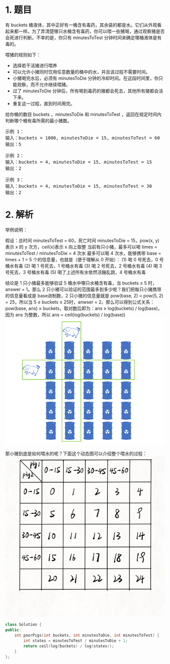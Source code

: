 # 1. 题目
有 buckets 桶液体，其中正好有一桶含有毒药，其余装的都是水。它们从外观看起来都一样。为了弄清楚哪只水桶含有毒药，你可以喂一些猪喝，通过观察猪是否会死进行判断。不幸的是，你只有 minutesToTest 分钟时间来确定哪桶液体是有毒的。

喂猪的规则如下：
- 选择若干活猪进行喂养
- 可以允许小猪同时饮用任意数量的桶中的水，并且该过程不需要时间。
- 小猪喝完水后，必须有 minutesToDie 分钟的冷却时间。在这段时间里，你只能观察，而不允许继续喂猪。
- 过了 minutesToDie 分钟后，所有喝到毒药的猪都会死去，其他所有猪都会活下来。
- 重复这一过程，直到时间用完。

给你桶的数目 buckets ，minutesToDie 和 minutesToTest ，返回在规定时间内判断哪个桶有毒所需的最小猪数。
<pre>
示例 1：
输入：buckets = 1000, minutesToDie = 15, minutesToTest = 60
输出：5

示例 2：
输入：buckets = 4, minutesToDie = 15, minutesToTest = 15
输出：2

示例 3：
输入：buckets = 4, minutesToDie = 15, minutesToTest = 30
输出：2
</pre>

# 2. 解析
举例说明：

假设：总时间 minutesToTest = 60，死亡时间 minutesToDie = 15，pow(x, y) 表示 x 的 y 次方，ceil(x)表示 x 向上取整
当前有只小猪，最多可以喝 times = minutesToTest / minutesToDie = 4 次水
最多可以喝 4 次水，能够携带 base = times + 1 = 5 个的信息量，也就是（便于理解从 0 开始）：
(1) 喝 0 号死去，0 号桶水有毒
(2) 喝 1 号死去，1 号桶水有毒
(3) 喝 2 号死去，2 号桶水有毒
(4) 喝 3 号死去，3 号桶水有毒
(5) 喝了上述所有水依然活蹦乱跳，4 号桶水有毒

结论是 1 只小猪最多能够验证 5 桶水中哪只水桶含有毒，当 buckets ≤ 5 时，answer = 1。那么 2 只小猪可以验证的范围最多到多少呢？我们把每只小猪携带的信息量看成是 base进制数，2 只小猪的信息量就是 pow(base, 2) = pow(5, 2) = 25，所以当 5 ≤ buckets ≤ 25时，anwser = 2。那么可以得到公式关系：pow(base, ans) ≥ buckets，取对数后即为：ans ≥ log(buckets) / log(base)，因为 ans 为整数，所以 ans = ceil(log(buckets) / log(base))
![img](pig.png)

那小猪到底是如何喂水的呢？下面这个动态图可以介绍整个喂水的过程：
![img](pig.gif)


```c++
class Solution {
public:
    int poorPigs(int buckets, int minutesToDie, int minutesToTest) {
        int states = minutesToTest / minutesToDie + 1;
        return ceil(log(buckets) / log(states));
    }
};
```
